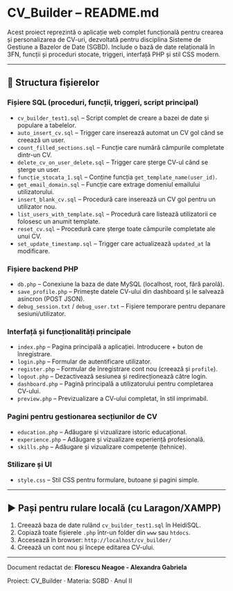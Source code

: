 # CV\_Builder – README.md

Acest proiect reprezintă o aplicație web complet funcțională pentru crearea și personalizarea de CV-uri, dezvoltată pentru disciplina Sisteme de Gestiune a Bazelor de Date (SGBD). Include o bază de date relațională în 3FN, funcții și proceduri stocate, triggeri, interfață PHP și stil CSS modern.

---

## 📁 Structura fișierelor

### Fișiere SQL (proceduri, funcții, triggeri, script principal)

* `cv_builder_test1.sql` – Script complet de creare a bazei de date și populare a tabelelor.
* `auto_insert_cv.sql` – Trigger care inserează automat un CV gol când se creează un user.
* `count_filled_sections.sql` – Funcție care numără câmpurile completate dintr-un CV.
* `delete_cv_on_user_delete.sql` – Trigger care șterge CV-ul când se șterge un user.
* `funcție_stocata_1.sql` – Conține funcția `get_template_name(user_id)`.
* `get_email_domain.sql` – Funcție care extrage domeniul emailului utilizatorului.
* `insert_blank_cv.sql` – Procedură care inserează un CV gol pentru un utilizator nou.
* `list_users_with_template.sql` – Procedură care listează utilizatorii ce folosesc un anumit template.
* `reset_cv.sql` – Procedură care șterge toate câmpurile completate ale unui CV.
* `set_update_timestamp.sql` – Trigger care actualizează `updated_at` la modificare.

### Fișiere backend PHP

* `db.php` – Conexiune la baza de date MySQL (localhost, root, fără parolă).
* `save_profile.php` – Primește datele CV-ului din dashboard și le salvează asincron (POST JSON).
* `debug_session.txt` / `debug_user.txt` – Fișiere temporare pentru depanare sesiuni/utilizator.

### Interfață și funcționalități principale

* `index.php` – Pagina principală a aplicației. Introducere + buton de înregistrare.
* `login.php` – Formular de autentificare utilizator.
* `register.php` – Formular de înregistrare cont nou (creează și `profile`).
* `logout.php` – Dezactivează sesiunea și redirecționează către login.
* `dashboard.php` – Pagină principală a utilizatorului pentru completarea CV-ului.
* `preview.php` – Previzualizare a CV-ului completat, în stil imprimabil.

### Pagini pentru gestionarea secțiunilor de CV

* `education.php` – Adăugare și vizualizare istoric educațional.
* `experience.php` – Adăugare și vizualizare experiență profesională.
* `skills.php` – Adăugare și vizualizare competențe (tehnice).

### Stilizare și UI

* `style.css` – Stil CSS pentru formulare, butoane și pagini simple.

---

## ▶️ Pași pentru rulare locală (cu Laragon/XAMPP)

1. Creează baza de date rulând `cv_builder_test1.sql` în HeidiSQL.
2. Copiază toate fișierele `.php` într-un folder din `www` sau `htdocs`.
3. Accesează în browser: `http://localhost/cv_builder/`
4. Creează un cont nou și începe editarea CV-ului.

---

Document redactat de: **Florescu Neagoe - Alexandra Gabriela**

Proiect: CV\_Builder · Materia: SGBD · Anul II
